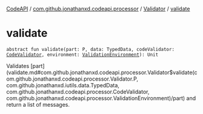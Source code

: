 [CodeAPI](../../index.md) / [com.github.jonathanxd.codeapi.processor](../index.md) / [Validator](index.md) / [validate](.)

# validate

`abstract fun validate(part: P, data: TypedData, codeValidator: `[`CodeValidator`](../-code-validator/index.md)`, environment: `[`ValidationEnvironment`](../-validation-environment/index.md)`): Unit`

Validates [part](validate.md#com.github.jonathanxd.codeapi.processor.Validator$validate(com.github.jonathanxd.codeapi.processor.Validator.P, com.github.jonathanxd.iutils.data.TypedData, com.github.jonathanxd.codeapi.processor.CodeValidator, com.github.jonathanxd.codeapi.processor.ValidationEnvironment)/part) and return a list of messages.

